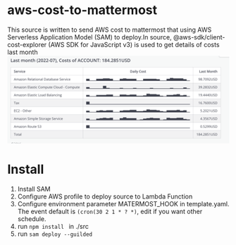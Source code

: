 # aws-cost-to-mattermost
This source is written to send AWS cost to mattermost that using AWS Serverless Application Model (SAM) to deploy.In source, @aws-sdk/client-cost-explorer (AWS SDK for JavaScript v3) is used to get details of costs last month
![Alt sample](./sample.png)
# Install
1. Install SAM
2. Configure AWS profile to deploy source to Lambda Function
3. Configure environment parameter MATERMOST_HOOK in template.yaml. The event default is ```(cron(30 2 1 * ? *)```, edit if you want other schedule.
4. run ```npm install ``` in ./src
5. run ```sam deploy --guilded```